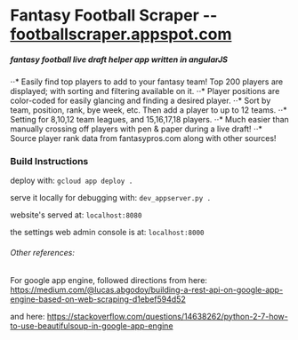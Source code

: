 Fantasy Football Scraper -- [footballscraper.appspot.com](https://footballscraper.appspot.com)
========================

##### fantasy football live draft helper app written in angularJS

⋅⋅* Easily find top players to add to your fantasy team! Top 200 players are displayed; with sorting and filtering available on it. 
⋅⋅* Player positions are color-coded for easily glancing and finding a desired player.
⋅⋅* Sort by team, position, rank, bye week, etc. Then add a player to up to 12 teams.
⋅⋅* Setting for 8,10,12 team leagues, and 15,16,17,18 players.
⋅⋅* Much easier than manually crossing off players with pen & paper during a live draft!
⋅⋅* Source player rank data from fantasypros.com along with other sources!

### Build Instructions

deploy with: `gcloud app deploy .`

serve it locally for debugging with: `dev_appserver.py .`

website's served at: `localhost:8080`

the settings web admin console is at: `localhost:8000`

###### Other references:

For google app engine, followed directions from here: https://medium.com/@lucas.abgodoy/building-a-rest-api-on-google-app-engine-based-on-web-scraping-d1ebef594d52

and here: https://stackoverflow.com/questions/14638262/python-2-7-how-to-use-beautifulsoup-in-google-app-engine
